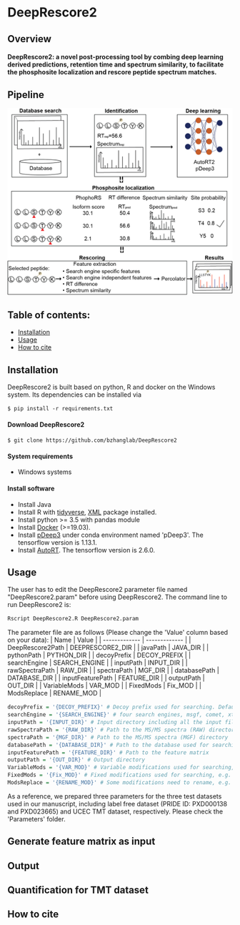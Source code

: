 # DeepRescore2

## Overview

#### DeepRescore2: a novel post-processing tool by combing deep learning derived predictions, retention time and spectrum similarity, to facilitate the phosphosite localization and rescore peptide spectrum matches. 


## Pipeline

![DeepRescore2 pipeline](Images/Figure1.png)

## Table of contents:

- [Installation](#Installation)
- [Usage](#Usage)
- [How to cite](#How-to-cite)

## Installation
DeepRescore2 is built based on python, R and docker on the Windows system. Its dependencies can be installed via
```shell
$ pip install -r requirements.txt
```

#### Download DeepRescore2

```shell
$ git clone https://github.com/bzhanglab/DeepRescore2
```

#### System requirements

* Windows systems

#### Install software

* Install Java
* Install R with [tidyverse](https://www.tidyverse.org/packages/), [XML](https://cran.r-project.org/web/packages/XML/index.html) package installed.
* Install python >= 3.5 with pandas module
* Install [Docker](https://docs.docker.com/install/) (>=19.03).
* Install [pDeep3](https://github.com/pFindStudio/pDeep3) under conda environment named 'pDeep3'. The tensorflow version is 1.13.1.
* Install [AutoRT](https://github.com/bzhanglab/AutoRT). The tensorflow version is 2.6.0.


## Usage

The user has to edit the DeepRescore2 parameter file named "DeepRescore2.param" before using DeepRescore2. The command line to run DeepRescore2 is:

```R
Rscript DeepRescore2.R DeepRescore2.param
```

The parameter file are as follows (Please change the 'Value' column based on your data):
| Name  | Value |
| -------------  | ------------- |
| DeepRescore2Path  | DEEPRESCORE2_DIR  |
| javaPath  | JAVA_DIR  |
| pythonPath  | PYTHON_DIR  |
| decoyPrefix  | DECOY_PREFIX  |
| searchEngine  | SEARCH_ENGINE  |
| inputPath  | INPUT_DIR  |
| rawSpectraPath  | RAW_DIR  |
| spectraPath  | MGF_DIR  |
| databasePath  | DATABASE_DIR  |
| inputFeaturePath  | FEATURE_DIR  |
| outputPath  | OUT_DIR  |
| VariableMods  | VAR_MOD  |
| FixedMods  | Fix_MOD  |
| ModsReplace  | RENAME_MOD  |


```R
decoyPrefix = '{DECOY_PREFIX}' # Decoy prefix used for searching. Default is XXX_
searchEngine = '{SEARCH_ENGINE}' # four search engines, msgf, comet, xtandem, maxquant, are supported
inputPath = '{INPUT_DIR}' # Input directory including all the input files: MS/MS spectra (RAW and MGF), feature matrix, database
rawSpectraPath = '{RAW_DIR}' # Path to the MS/MS spectra (RAW) directory
spectraPath = '{MGF_DIR}' # Path to the MS/MS spectra (MGF) directory
databasePath = '{DATABASE_DIR}' # Path to the database used for searching
inputFeaturePath = '{FEATURE_DIR}' # Path to the feature matrix
outputPath = '{OUT_DIR}' # Output directory
VariableMods = '{VAR_MOD}' # Variable modifications used for searching, e.g. '1,Oxidation,M,15.994919,1;2,Phospho,S,79.966331,2;3,Phospho,T,79.966331,2;4,Phospho,Y,79.966331,2'
FixedMods = '{Fix_MOD}' # Fixed modifications used for searching, e.g. '5,Carbamidomethyl,C,57.021464,3'. If null, use 'null'
ModsReplace = '{RENAME_MOD}' # Some modifications need to rename, e.g. '\\[79.966331\\],Phospho'. If null, use 'null'
```
As a reference, we prepared three parameters for the three test datasets used in our manuscript, including label free dataset (PRIDE ID: PXD000138 and PXD023665) and UCEC TMT dataset, respectively. Please check the 'Parameters' folder.

## Generate feature matrix as input

## Output

## Quantification for TMT dataset

## How to cite

